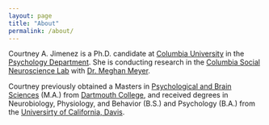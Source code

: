 ```yaml
---
layout: page
title: "About"
permalink: /about/
---
```


Courtney A. Jimenez is a Ph.D. candidate at [Columbia University](https://www.columbia.edu/) in the [Psychology Department](https://psychology.columbia.edu/). She is conducting research in the [Columbia Social Neuroscience Lab](http://columbiasocialneurosciencelab.com/) with [Dr. Meghan Meyer](https://scholar.google.com/citations?user=4tyQoi0AAAAJ&hl=en). 

Courtney previously obtained a Masters in [Psychological and Brain Sciences](https://pbs.dartmouth.edu/) (M.A.) from [Dartmouth College](https://home.dartmouth.edu/), and received degrees in Neurobiology, Physiology, and Behavior (B.S.) and Psychology (B.A.) from the [Universirty of California, Davis](https://www.ucdavis.edu/).

